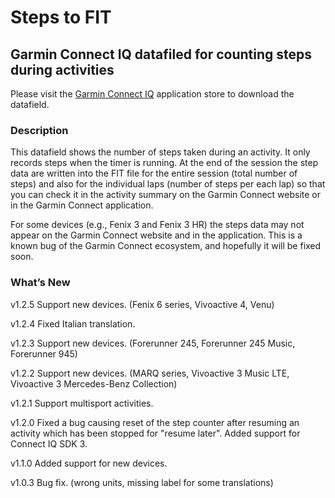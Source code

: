# Steps to FIT
## Garmin Connect IQ datafiled for counting steps during activities

Please visit the [Garmin Connect IQ](https://apps.garmin.com/en-US/apps/eb7018d6-3a13-4530-92ec-ed51d1f56e07#0) application store to download the datafield. 

### Description
This datafield shows the number of steps taken during an activity. It only records steps when the timer is running. At the end of the session the step data are written into the FIT file for the entire session (total number of steps) and also for the individual laps (number of steps per each lap) so that you can check it in the activity summary on the Garmin Connect website or in the Garmin Connect application.

For some devices (e.g., Fenix 3 and Fenix 3 HR) the steps data may not appear on the Garmin Connect website and in the application. This is a known bug of the Garmin Connect ecosystem, and hopefully it will be fixed soon. 

### What’s New
v1.2.5 Support new devices. (Fenix 6 series, Vivoactive 4, Venu)

v1.2.4 Fixed Italian translation. 

v1.2.3 Support new devices. (Forerunner 245, Forerunner 245 Music, Forerunner 945)

v1.2.2 Support new devices. (MARQ series, Vivoactive 3 Music LTE, Vivoactive 3 Mercedes-Benz Collection)

v1.2.1 Support multisport activities.

v1.2.0 Fixed a bug causing reset of the step counter after resuming an activity which has been stopped for "resume later". Added support for Connect IQ SDK 3.

v1.1.0 Added support for new devices.

v1.0.3 Bug fix. (wrong units, missing label for some translations)
